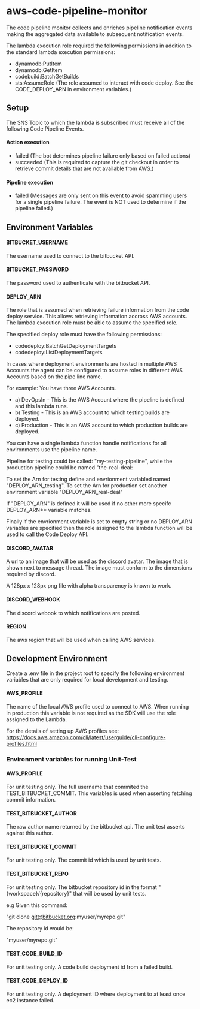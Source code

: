 # aws-code-pipeline-monitor

The code pipeline monitor collects and enriches pipeline notification events making the aggregated data available to subsequent notification events.

The lambda execution role required the following permissions in addition to the standard lambda execution permissions:

- dynamodb:PutItem
- dynamodb:GetItem
- codebuild:BatchGetBuilds
- sts:AssumeRole (The role assumed to interact with code deploy. See the CODE_DEPLOY_ARN in environment variables.)

## Setup

The SNS Topic to which the lambda is subscribed must receive all of the following Code Pipeline Events.

#### Action execution

- failed (The bot determines pipeline failure only based on failed actions)
- succeeded (This is required to capture the git checkout in order to retrieve commit details that are not available from AWS.)

#### Pipeline execution

- failed (Messages are only sent on this event to avoid spamming users for a single pipeline failure. The event is NOT used to determine if the pipeline failed.)

## Environment Variables

#### BITBUCKET_USERNAME

The username used to connect to the bitbucket API.

#### BITBUCKET_PASSWORD

The password used to authenticate with the bitbucket API.

#### DEPLOY_ARN

The role that is assumed when retrieving failure information from the code deploy service. This allows
retrieving information accross AWS accounts. The lambda execution role must be able to assume the specified
role.

The specified deploy role must have the following permissions:

- codedeploy:BatchGetDeploymentTargets
- codedeploy:ListDeploymentTargets

In cases where deployment environments are hosted in multiple AWS Accounts the agent can be configured to assume
roles in different AWS Accounts based on the pipe line name.

For example: You have three AWS Accounts.

- a) DevOpsIn - This is the AWS Account where the pipeline is defined and this lambda runs.
- b) Testing - This is an AWS account to which testing builds are deployed.
- c) Production - This is an AWS account to which production builds are deployed.

You can have a single lambda function handle notifications for all environments use the pipeline name.

Pipeline for testing could be called: "my-testing-pipeline", while the production pipeline could be named "the-real-deal:

To set the Arn for testing define and envrionment variabled named "DEPLOY_ARN_testing". To set the Arn for production set another
environment variable "DEPLOY_ARN_real-deal"

If "DEPLOY_ARN" is defined it will be used if no other more specifc DEPLOY_ARN\*\* variable matches.

Finally if the envrionment variable is set to empty string or no DEPLOY_ARN variables are specified then the role assigned to the
lambda function will be used to call the Code Deploy API.

#### DISCORD_AVATAR

A url to an image that will be used as the discord avatar. The image that is shown next to
message thread. The image must conform to the dimensions required by discord.

A 128px x 128px png file with alpha transparency is known to work.

#### DISCORD_WEBHOOK

The discord webook to which notifications are posted.

#### REGION

The aws region that will be used when calling AWS services.

## Development Environment

Create a .env file in the project root to specify the following
environment variables that are only required for local development and testing.

#### AWS_PROFILE

The name of the local AWS profile used to connect to AWS. When running in production
this variable is not required as the SDK will use the role assigned to the Lambda.

For the details of setting up AWS profiles see:
https://docs.aws.amazon.com/cli/latest/userguide/cli-configure-profiles.html

### Environment variables for running Unit-Test

#### AWS_PROFILE

For unit testing only. The full username that commited the TEST_BITBUCKET_COMMIT. This variables is used when asserting fetching
commit information.

#### TEST_BITBUCKET_AUTHOR

The raw author name returned by the bitbucket api. The unit test asserts against this author.

#### TEST_BITBUCKET_COMMIT

For unit testing only. The commit id which is used by unit tests.

#### TEST_BITBUCKET_REPO

For unit testing only. The bitbucket repository id in the format "{workspace}/{repository}" that will be used
by unit tests.

e.g Given this command:

"git clone git@bitbucket.org:myuser/myrepo.git"

The repository id would be:

"myuser/myrepo.git"

#### TEST_CODE_BUILD_ID

For unit testing only. A code build deployment id from a failed build.

#### TEST_CODE_DEPLOY_ID

For unit testing only. A deployment ID where deployment to at least once ec2 instance failed.
